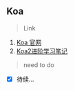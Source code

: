 ## Koa

> Link

1. [Koa 官网](https://koa.bootcss.com/)
2. [Koa2进阶学习笔记](https://chenshenhai.github.io/koa2-note/)

> need to do

- [x] 待续...